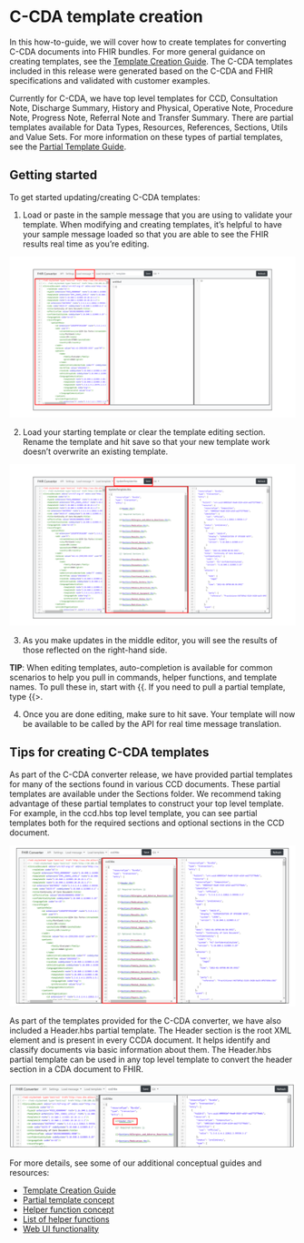 # C-CDA template creation 

In this how-to-guide, we will cover how to create templates for converting C-CDA documents into FHIR bundles. For more general guidance on creating templates, see the [Template Creation Guide](template-creation-how-to-guide.md). The C-CDA templates included in this release were generated based on the C-CDA and FHIR specifications and validated with customer examples. 

Currently for C-CDA, we have top level templates for CCD, Consultation Note, Discharge Summary, History and Physical, Operative Note, Procedure Note, Progress Note, Referral Note and Transfer Summary. There are partial templates available for Data Types, Resources, References, Sections, Utils and Value Sets. For more information on these types of partial templates, see the [Partial Template Guide](partial-template-concept.md).

## Getting started 

To get started updating/creating C-CDA templates:

1. Load or paste in the sample message that you are using to validate your template. When modifying and creating templates, it’s helpful to have your sample message loaded so that you are able to see the FHIR results real time as you’re editing.

![load message](images/load-message-ccda.png)

2. Load your starting template or clear the template editing section. Rename the template and hit save so that your new template work doesn’t overwrite an existing template.

![load template](images/load-template-ccda.png)

3. As you make updates in the middle editor, you will see the results of those reflected on the right-hand side.

**TIP**: When editing templates, auto-completion is available for common scenarios to help you pull in commands, helper functions, and template names. To pull these in, start with {{. If you need to pull a partial template, type {{>.

4. Once you are done editing, make sure to hit save. Your template will now be available to be called by the API for real time message translation.


## Tips for creating C-CDA templates 

As part of the C-CDA converter release, we have provided partial templates for many of the sections found in various CCD documents. These partial templates are available under the Sections folder. We recommend taking advantage of these partial templates to construct your top level template. For example, in the ccd.hbs top level template, you can see partial templates both for the required sections and optional sections in the CCD document.

![load_ccd_sections](images/ccd_sections_example.png)

As part of the templates provided for the C-CDA converter, we have also included a Header.hbs partial template. The Header section is the root XML element and is present in every CCDA document. It helps identify and classify documents via basic information about them. The Header.hbs partial template can be used in any top level template to convert the header section in a CDA document to FHIR. 

![load_ccd_header](images/ccd_sections_header.png)

For more details, see some of our additional conceptual guides and resources:

- [Template Creation Guide](template-creation-how-to-guide.md)
- [Partial template concept](partial-template-concept.md)
- [Helper function concept](using-helpers-concept.md)
- [List of helper functions](helper-function-summary.md)
- [Web UI functionality](web-ui-summary.md)

